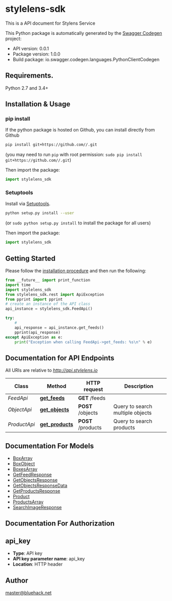 # stylelens-sdk
This is a API document for Stylens Service

This Python package is automatically generated by the [Swagger Codegen](https://github.com/swagger-api/swagger-codegen) project:

- API version: 0.0.1
- Package version: 1.0.0
- Build package: io.swagger.codegen.languages.PythonClientCodegen

## Requirements.

Python 2.7 and 3.4+

## Installation & Usage
### pip install

If the python package is hosted on Github, you can install directly from Github

```sh
pip install git+https://github.com//.git
```
(you may need to run `pip` with root permission: `sudo pip install git+https://github.com//.git`)

Then import the package:
```python
import stylelens_sdk 
```

### Setuptools

Install via [Setuptools](http://pypi.python.org/pypi/setuptools).

```sh
python setup.py install --user
```
(or `sudo python setup.py install` to install the package for all users)

Then import the package:
```python
import stylelens_sdk
```

## Getting Started

Please follow the [installation procedure](#installation--usage) and then run the following:

```python
from __future__ import print_function
import time
import stylelens_sdk
from stylelens_sdk.rest import ApiException
from pprint import pprint
# create an instance of the API class
api_instance = stylelens_sdk.FeedApi()

try:
    # 
    api_response = api_instance.get_feeds()
    pprint(api_response)
except ApiException as e:
    print("Exception when calling FeedApi->get_feeds: %s\n" % e)

```

## Documentation for API Endpoints

All URIs are relative to *http://api.stylelens.io*

Class | Method | HTTP request | Description
------------ | ------------- | ------------- | -------------
*FeedApi* | [**get_feeds**](docs/FeedApi.md#get_feeds) | **GET** /feeds | 
*ObjectApi* | [**get_objects**](docs/ObjectApi.md#get_objects) | **POST** /objects | Query to search multiple objects
*ProductApi* | [**get_products**](docs/ProductApi.md#get_products) | **POST** /products | Query to search products


## Documentation For Models

 - [BoxArray](docs/BoxArray.md)
 - [BoxObject](docs/BoxObject.md)
 - [BoxesArray](docs/BoxesArray.md)
 - [GetFeedResponse](docs/GetFeedResponse.md)
 - [GetObjectsResponse](docs/GetObjectsResponse.md)
 - [GetObjectsResponseData](docs/GetObjectsResponseData.md)
 - [GetProductsResponse](docs/GetProductsResponse.md)
 - [Product](docs/Product.md)
 - [ProductsArray](docs/ProductsArray.md)
 - [SearchImageResponse](docs/SearchImageResponse.md)


## Documentation For Authorization


## api_key

- **Type**: API key
- **API key parameter name**: api_key
- **Location**: HTTP header


## Author

master@bluehack.net

